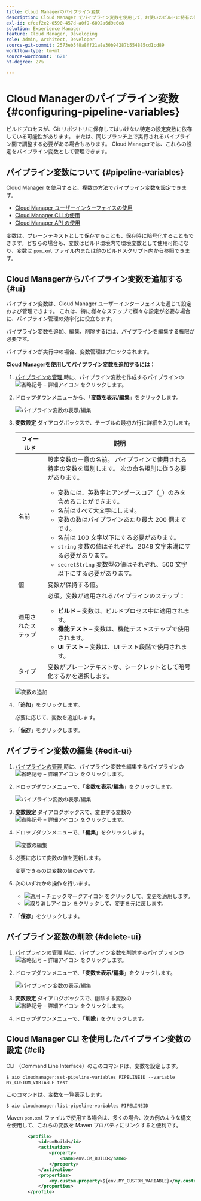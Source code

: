 ```yaml
---
title: Cloud Managerのパイプライン変数
description: Cloud Manager でパイプライン変数を使用して、お使いのビルドに特有の設定変数を管理する方法について説明します。
exl-id: cfcef2e2-0590-457d-a0f9-6092a6d9e0e8
solution: Experience Manager
feature: Cloud Manager, Developing
role: Admin, Architect, Developer
source-git-commit: 2573eb5f8a8ff21a8e30b94287b554885cd1cd89
workflow-type: tm+mt
source-wordcount: '621'
ht-degree: 27%

---
```


# Cloud Managerのパイプライン変数 {#configuring-pipeline-variables}

ビルドプロセスが、Git リポジトリに保存してはいけない特定の設定変数に依存している可能性があります。 または、同じブランチ上で実行されるパイプライン間で調整する必要がある場合もあります。 Cloud Managerでは、これらの設定をパイプライン変数として管理できます。

## パイプライン変数について {#pipeline-variables}

Cloud Manager を使用すると、複数の方法でパイプライン変数を設定できます。

* [Cloud Manager ユーザーインターフェイスの使用](#ui)
* [Cloud Manager CLI の使用](#cli)
* [Cloud Manager API の使用](https://developer.adobe.com/experience-cloud/cloud-manager/reference/api/#tag/Variables/operation/getPipelineVariables)

変数は、プレーンテキストとして保存することも、保存時に暗号化することもできます。どちらの場合も、変数はビルド環境内で環境変数として使用可能になり、変数は `pom.xml` ファイル内または他のビルドスクリプト内から参照できます。

## Cloud Managerからパイプライン変数を追加する {#ui}

パイプライン変数は、Cloud Manager ユーザーインターフェイスを通じて設定および管理できます。 これは、特に様々なステップで様々な設定が必要な場合に、パイプライン管理の効率化に役立ちます。

パイプライン変数を追加、編集、削除するには、パイプラインを編集する権限が必要です。

パイプラインが実行中の場合、変数管理はブロックされます。

**Cloud Managerを使用してパイプライン変数を追加するには：**

1. [ パイプラインの管理 ](/help/implementing/cloud-manager/configuring-pipelines/managing-pipelines.md) 時に、パイプライン変数を作成するパイプラインの ![ 省略記号 – 詳細アイコン ](https://spectrum.adobe.com/static/icons/workflow_18/Smock_More_18_N.svg) をクリックします。

1. ドロップダウンメニューから、「**変数を表示/編集**」をクリックします。

   ![ パイプライン変数の表示/編集 ](/help/implementing/cloud-manager/assets/pipeline-variables-view-edit.png)

1. **変数設定** ダイアログボックスで、テーブルの最初の行に詳細を入力します。

   | フィールド | 説明 |
   | --- | --- |
   | 名前 | 設定変数の一意の名前。 パイプラインで使用される特定の変数を識別します。 次の命名規則に従う必要があります。<ul><li>変数には、英数字とアンダースコア（`_`）のみを含めることができます。</li><li>名前はすべて大文字にします。</li><li>変数の数はパイプラインあたり最大 200 個までです。</li><li>名前は 100 文字以下にする必要があります。</li><li>`string` 変数の値はそれぞれ、2048 文字未満にする必要があります。</li><li>`secretString` 変数型の値はそれぞれ、500 文字以下にする必要があります。</li></ul> |
   | 値 | 変数が保持する値。 |
   | 適用されたステップ | 必須。変数が適用されるパイプラインのステップ：<ul><li>**ビルド** – 変数は、ビルドプロセス中に適用されます。</li><li>**機能テスト** – 変数は、機能テストステップで使用されます。</li><li>**UI テスト** – 変数は、UI テスト段階で使用されます。</li></ul> |
   | タイプ | 変数がプレーンテキストか、シークレットとして暗号化するかを選択します。 |

   ![変数の追加](/help/implementing/cloud-manager/assets/pipeline-variables-add-variable.png)

1. 「**追加**」をクリックします。

   必要に応じて、変数を追加します。

1. 「**保存**」をクリックします。

## パイプライン変数の編集 {#edit-ui}

1. [ パイプラインの管理 ](/help/implementing/cloud-manager/configuring-pipelines/managing-pipelines.md) 時に、パイプライン変数を編集するパイプラインの ![ 省略記号 – 詳細アイコン ](https://spectrum.adobe.com/static/icons/workflow_18/Smock_More_18_N.svg) をクリックします。

1. ドロップダウンメニューで、「**変数を表示/編集**」をクリックします。

   ![ パイプライン変数の表示/編集 ](/help/implementing/cloud-manager/assets/pipeline-variables-view-edit.png)

1. **変数設定** ダイアログボックスで、変更する変数の ![ 省略記号 – 詳細アイコン ](https://spectrum.adobe.com/static/icons/workflow_18/Smock_More_18_N.svg) をクリックします。

1. ドロップダウンメニューで、「**編集**」をクリックします。

   ![変数の編集](/help/implementing/cloud-manager/assets/pipeline-variables-edit.png)

1. 必要に応じて変数の値を更新します。

   変更できるのは変数の値のみです。

1. 次のいずれかの操作を行います。

   * ![ 適用 – チェックマークアイコン ](https://spectrum.adobe.com/static/icons/workflow_18/Smock_Checkmark_18_N.svg) をクリックして、変更を適用します。
   * ![ 取り消しアイコン ](https://spectrum.adobe.com/static/icons/workflow_18/Smock_Undo_18_N.svg) をクリックして、変更を元に戻します。

1. 「**保存**」をクリックします。

## パイプライン変数の削除 {#delete-ui}

1. [ パイプラインの管理 ](/help/implementing/cloud-manager/configuring-pipelines/managing-pipelines.md) 時に、パイプライン変数を削除するパイプラインの ![ 省略記号 – 詳細アイコン ](https://spectrum.adobe.com/static/icons/workflow_18/Smock_More_18_N.svg) をクリックします。

1. ドロップダウンメニューで、「**変数を表示/編集**」をクリックします。

   ![ パイプライン変数の表示/編集 ](/help/implementing/cloud-manager/assets/pipeline-variables-view-edit.png)

1. **変数設定** ダイアログボックスで、削除する変数の ![ 省略記号 – 詳細アイコン ](https://spectrum.adobe.com/static/icons/workflow_18/Smock_More_18_N.svg) をクリックします。

1. ドロップダウンメニューで、「**削除**」をクリックします。


## Cloud Manager CLI を使用したパイプライン変数の設定 {#cli}

CLI （Command Line Interface）のこのコマンドは、変数を設定します。

```shell
$ aio cloudmanager:set-pipeline-variables PIPELINEID --variable MY_CUSTOM_VARIABLE test
```

このコマンドは、変数を一覧表示します。

```shell
$ aio cloudmanager:list-pipeline-variables PIPELINEID
```

Maven `pom.xml` ファイルで使用する場合は、多くの場合、次の例のような構文を使用して、これらの変数を Maven プロパティにリンクすると便利です。

```xml
        <profile>
            <id>cmBuild</id>
            <activation>
                <property>
                    <name>env.CM_BUILD</name>
                </property>
            </activation>
            <properties>
                <my.custom.property>${env.MY_CUSTOM_VARIABLE}</my.custom.property> 
            </properties>
        </profile>
```
